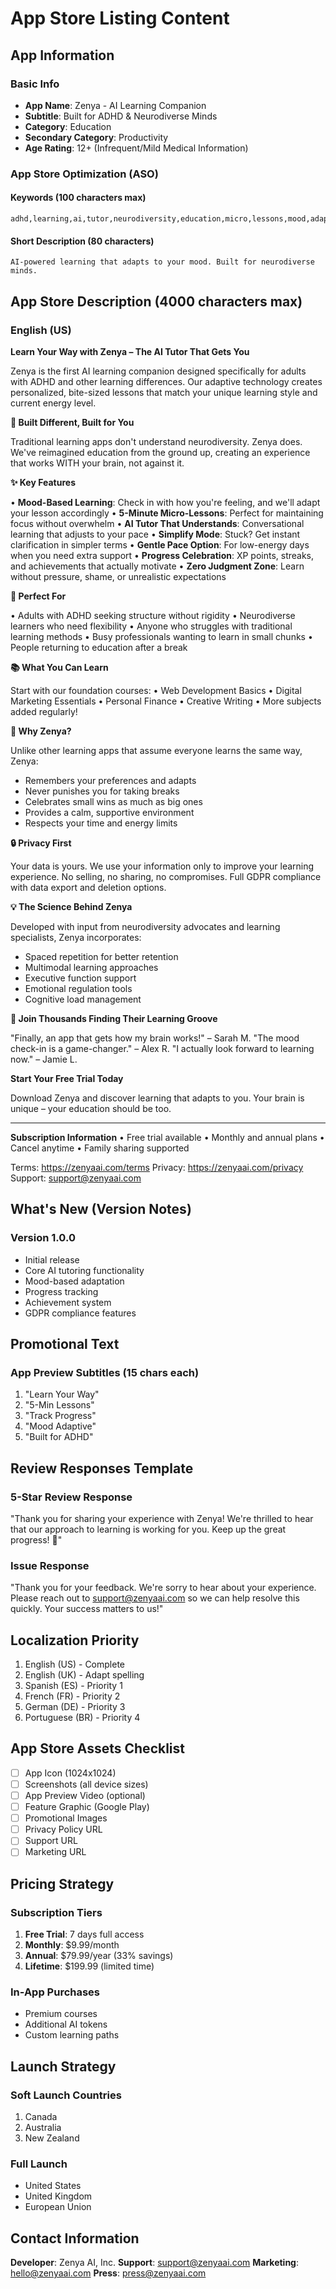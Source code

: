 # App Store Listing Content

## App Information

### Basic Info
- **App Name**: Zenya - AI Learning Companion
- **Subtitle**: Built for ADHD & Neurodiverse Minds
- **Category**: Education
- **Secondary Category**: Productivity
- **Age Rating**: 12+ (Infrequent/Mild Medical Information)

### App Store Optimization (ASO)

#### Keywords (100 characters max)
```
adhd,learning,ai,tutor,neurodiversity,education,micro,lessons,mood,adaptive,focus,calm,study,adult
```

#### Short Description (80 characters)
```
AI-powered learning that adapts to your mood. Built for neurodiverse minds.
```

## App Store Description (4000 characters max)

### English (US)

**Learn Your Way with Zenya – The AI Tutor That Gets You**

Zenya is the first AI learning companion designed specifically for adults with ADHD and other learning differences. Our adaptive technology creates personalized, bite-sized lessons that match your unique learning style and current energy level.

**🧠 Built Different, Built for You**

Traditional learning apps don't understand neurodiversity. Zenya does. We've reimagined education from the ground up, creating an experience that works WITH your brain, not against it.

**✨ Key Features**

• **Mood-Based Learning**: Check in with how you're feeling, and we'll adapt your lesson accordingly
• **5-Minute Micro-Lessons**: Perfect for maintaining focus without overwhelm
• **AI Tutor That Understands**: Conversational learning that adjusts to your pace
• **Simplify Mode**: Stuck? Get instant clarification in simpler terms
• **Gentle Pace Option**: For low-energy days when you need extra support
• **Progress Celebration**: XP points, streaks, and achievements that actually motivate
• **Zero Judgment Zone**: Learn without pressure, shame, or unrealistic expectations

**🎯 Perfect For**

• Adults with ADHD seeking structure without rigidity
• Neurodiverse learners who need flexibility
• Anyone who struggles with traditional learning methods
• Busy professionals wanting to learn in small chunks
• People returning to education after a break

**📚 What You Can Learn**

Start with our foundation courses:
• Web Development Basics
• Digital Marketing Essentials
• Personal Finance
• Creative Writing
• More subjects added regularly!

**🌟 Why Zenya?**

Unlike other learning apps that assume everyone learns the same way, Zenya:
- Remembers your preferences and adapts
- Never punishes you for taking breaks
- Celebrates small wins as much as big ones
- Provides a calm, supportive environment
- Respects your time and energy limits

**🔒 Privacy First**

Your data is yours. We use your information only to improve your learning experience. No selling, no sharing, no compromises. Full GDPR compliance with data export and deletion options.

**💡 The Science Behind Zenya**

Developed with input from neurodiversity advocates and learning specialists, Zenya incorporates:
- Spaced repetition for better retention
- Multimodal learning approaches
- Executive function support
- Emotional regulation tools
- Cognitive load management

**🎉 Join Thousands Finding Their Learning Groove**

"Finally, an app that gets how my brain works!" – Sarah M.
"The mood check-in is a game-changer." – Alex R.
"I actually look forward to learning now." – Jamie L.

**Start Your Free Trial Today**

Download Zenya and discover learning that adapts to you. Your brain is unique – your education should be too.

---

**Subscription Information**
• Free trial available
• Monthly and annual plans
• Cancel anytime
• Family sharing supported

Terms: https://zenyaai.com/terms
Privacy: https://zenyaai.com/privacy
Support: support@zenyaai.com

## What's New (Version Notes)

### Version 1.0.0
- Initial release
- Core AI tutoring functionality
- Mood-based adaptation
- Progress tracking
- Achievement system
- GDPR compliance features

## Promotional Text

### App Preview Subtitles (15 chars each)
1. "Learn Your Way"
2. "5-Min Lessons"
3. "Track Progress"
4. "Mood Adaptive"
5. "Built for ADHD"

## Review Responses Template

### 5-Star Review Response
"Thank you for sharing your experience with Zenya! We're thrilled to hear that our approach to learning is working for you. Keep up the great progress! 🌟"

### Issue Response
"Thank you for your feedback. We're sorry to hear about your experience. Please reach out to support@zenyaai.com so we can help resolve this quickly. Your success matters to us!"

## Localization Priority

1. English (US) - Complete
2. English (UK) - Adapt spelling
3. Spanish (ES) - Priority 1
4. French (FR) - Priority 2
5. German (DE) - Priority 3
6. Portuguese (BR) - Priority 4

## App Store Assets Checklist

- [ ] App Icon (1024x1024)
- [ ] Screenshots (all device sizes)
- [ ] App Preview Video (optional)
- [ ] Feature Graphic (Google Play)
- [ ] Promotional Images
- [ ] Privacy Policy URL
- [ ] Support URL
- [ ] Marketing URL

## Pricing Strategy

### Subscription Tiers
1. **Free Trial**: 7 days full access
2. **Monthly**: $9.99/month
3. **Annual**: $79.99/year (33% savings)
4. **Lifetime**: $199.99 (limited time)

### In-App Purchases
- Premium courses
- Additional AI tokens
- Custom learning paths

## Launch Strategy

### Soft Launch Countries
1. Canada
2. Australia
3. New Zealand

### Full Launch
- United States
- United Kingdom
- European Union

## Contact Information

**Developer**: Zenya AI, Inc.
**Support**: support@zenyaai.com
**Marketing**: hello@zenyaai.com
**Press**: press@zenyaai.com